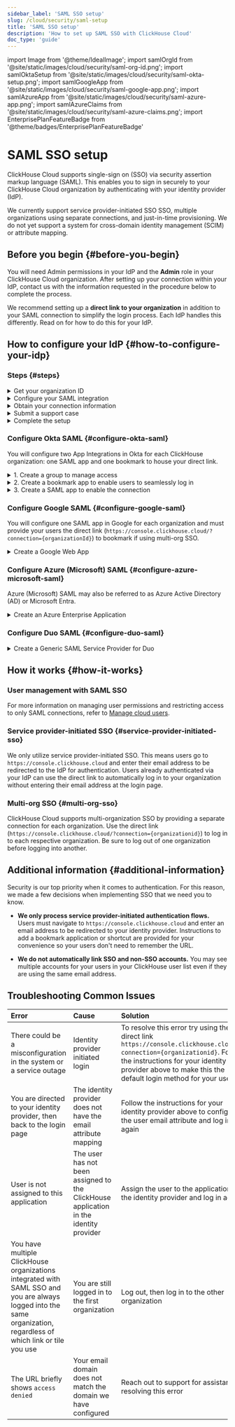 ```yaml
---
sidebar_label: 'SAML SSO setup'
slug: /cloud/security/saml-setup
title: 'SAML SSO setup'
description: 'How to set up SAML SSO with ClickHouse Cloud'
doc_type: 'guide'
---
```


import Image from '@theme/IdealImage';
import samlOrgId from '@site/static/images/cloud/security/saml-org-id.png';
import samlOktaSetup from '@site/static/images/cloud/security/saml-okta-setup.png';
import samlGoogleApp from '@site/static/images/cloud/security/saml-google-app.png';
import samlAzureApp from '@site/static/images/cloud/security/saml-azure-app.png';
import samlAzureClaims from '@site/static/images/cloud/security/saml-azure-claims.png';
import EnterprisePlanFeatureBadge from '@theme/badges/EnterprisePlanFeatureBadge'

# SAML SSO setup

<EnterprisePlanFeatureBadge feature="SAML SSO"/>

ClickHouse Cloud supports single-sign on (SSO) via security assertion markup language (SAML). This enables you to sign in securely to your ClickHouse Cloud organization by authenticating with your identity provider (IdP).

We currently support service provider-initiated SSO SSO, multiple organizations using separate connections, and just-in-time provisioning. We do not yet support a system for cross-domain identity management (SCIM) or attribute mapping.

## Before you begin {#before-you-begin}

You will need Admin permissions in your IdP and the **Admin** role in your ClickHouse Cloud organization. After setting up your connection within your IdP, contact us with the information requested in the procedure below to complete the process.

We recommend setting up a **direct link to your organization** in addition to your SAML connection to simplify the login process. Each IdP handles this differently. Read on for how to do this for your IdP.

## How to configure your IdP {#how-to-configure-your-idp}

### Steps {#steps}

<details>
   <summary>  Get your organization ID  </summary>
   
   All setups require your organization ID. To obtain your organization ID:
   
   1. Sign in to your [ClickHouse Cloud](https://console.clickhouse.cloud) organization.
   
      <Image img={samlOrgId} size="md" alt="Organization ID" force/>
      
   3. In the lower left corner, click on your organization name under **Organization**.
   
   4. In the pop-up menu, select **Organization details**.
   
   5. Make note of your **Organization ID** to use below.
      
</details>

<details> 
   <summary>  Configure your SAML integration  </summary>
   
   ClickHouse uses service provider-initiated SAML connections. This means you can log in via https://console.clickhouse.cloud or via a direct link. We do not currently support identity provider initiated connections. Basic SAML configurations include the following:

- SSO URL or ACS URL:  `https://auth.clickhouse.cloud/login/callback?connection={organizationid}` 

- Audience URI or Entity ID: `urn:auth0:ch-production:{organizationid}` 

- Application username: `email`

- Attribute mapping: `email = user.email`

- Direct link to access your organization: `https://console.clickhouse.cloud/?connection={organizationid}` 

   For specific configuration steps, refer to your specific identity provider below.
   
</details>

<details>
   <summary>  Obtain your connection information  </summary>

   Obtain your Identity provider SSO URL and x.509 certificate. Refer to your specific identity provider below for instructions on how to retrieve this information.

</details>

<details>
   <summary>  Submit a support case </summary>
   
   1. Return to the ClickHouse Cloud console.
      
   2. Select **Help** on the left, then the Support submenu.
   
   3. Click **New case**.
   
   4. Enter the subject "SAML SSO Setup".
   
   5. In the description, paste any links gathered from the instructions above and attach the certificate to the ticket.
   
   6. Please also let us know which domains should be allowed for this connection (e.g. domain.com, domain.ai, etc.).
   
   7. Create a new case.
   
   8. We will complete the setup within ClickHouse Cloud and let you know when it's ready to test.

</details>

<details>
   <summary>  Complete the setup  </summary>

   1. Assign user access within your Identity Provider. 

   2. Log in to ClickHouse via https://console.clickhouse.cloud OR the direct link you configured in 'Configure your SAML integration' above. Users are initially assigned the 'Member' role, which can log in to the organization and update personal settings.

   3. Log out of the ClickHouse organization. 

   4. Log in with your original authentication method to assign the Admin role to your new SSO account.
- For email + password accounts, please use `https://console.clickhouse.cloud/?with=email`.
- For social logins, please click the appropriate button (**Continue with Google** or **Continue with Microsoft**)

:::note
`email` in `?with=email` above is the literal parameter value, not a placeholder
:::

   5. Log out with your original authentication method and log back in via https://console.clickhouse.cloud OR the direct link you configured in 'Configure your SAML integration' above.

   6. Remove any non-SAML users to enforce SAML for the organization. Going forward users are assigned via your Identity Provider.
   
</details>

### Configure Okta SAML {#configure-okta-saml}

You will configure two App Integrations in Okta for each ClickHouse organization: one SAML app and one bookmark to house your direct link.

<details>
   <summary>  1. Create a group to manage access  </summary>
   
   1. Log in to your Okta instance as an **Administrator**.

   2. Select **Groups** on the left.

   3. Click **Add group**.

   4. Enter a name and description for the group. This group will be used to keep users consistent between the SAML app and its related bookmark app.

   5. Click **Save**.

   6. Click the name of the group that you created.

   7. Click **Assign people** to assign users you would like to have access to this ClickHouse organization.

</details>

<details>
   <summary>  2. Create a bookmark app to enable users to seamlessly log in  </summary>
   
   1. Select **Applications** on the left, then select the **Applications** subheading.
   
   2. Click **Browse App Catalog**.
   
   3. Search for and select **Bookmark App**.
   
   4. Click **Add integration**.
   
   5. Select a label for the app.
   
   6. Enter the URL as `https://console.clickhouse.cloud/?connection={organizationid}`
   
   7. Go to the **Assignments** tab and add the group you created above.
   
</details>

<details>
   <summary>  3. Create a SAML app to enable the connection  </summary>
   
   1. Select **Applications** on the left, then select the **Applications** subheading.
   
   2. Click **Create App Integration**.
   
   3. Select SAML 2.0 and click Next.
   
   4. Enter a name for your application and check the box next to **Do not display application icon to users** then click **Next**. 
   
   5. Use the following values to populate the SAML settings screen.
   
      | Field                          | Value |
      |--------------------------------|-------|
      | Single Sign On URL             | `https://auth.clickhouse.cloud/login/callback?connection={organizationid}` |
      | Audience URI (SP Entity ID)    | `urn:auth0:ch-production:{organizationid}` |
      | Default RelayState             | Leave blank       |
      | Name ID format                 | Unspecified       |
      | Application username           | Email             |
      | Update application username on | Create and update |
   
   7. Enter the following Attribute Statement.

      | Name    | Name format   | Value      |
      |---------|---------------|------------|
      | email   | Basic         | user.email |
   
   9. Click **Next**.
   
   10. Enter the requested information on the Feedback screen and click **Finish**.
   
   11. Go to the **Assignments** tab and add the group you created above.
   
   12. On the **Sign On** tab for your new app, click the **View SAML setup instructions** button. 
   
         <Image img={samlOktaSetup} size="md" alt="Okta SAML Setup Instructions" force/>
   
   13. Gather these three items and go to Submit a Support Case above to complete the process.
     - Identity Provider Single Sign-On URL
     - Identity Provider Issuer
     - X.509 Certificate
   
</details>

### Configure Google SAML {#configure-google-saml}

You will configure one SAML app in Google for each organization and must provide your users the direct link (`https://console.clickhouse.cloud/?connection={organizationId}`) to bookmark if using multi-org SSO.

<details>
   <summary>  Create a Google Web App  </summary>
   
   1. Go to your Google Admin console (admin.google.com).

   <Image img={samlGoogleApp} size="md" alt="Google SAML App" force/>

   2. Click **Apps**, then **Web and mobile apps** on the left.
   
   3. Click **Add app** from the top menu, then select **Add custom SAML app**.
   
   4. Enter a name for the app and click **Continue**.
   
   5. Gather these two items and go to Submit a Support Case above to submit the information to us. NOTE: If you complete the setup before copying this data, click **DOWNLOAD METADATA** from the app's home screen to get the X.509 certificate.
     - SSO URL
     - X.509 Certificate
   
   7. Enter the ACS URL and Entity ID below.
   
      | Field     | Value |
      |-----------|-------|
      | ACS URL   | `https://auth.clickhouse.cloud/login/callback?connection={organizationid}` |
      | Entity ID | `urn:auth0:ch-production:{organizationid}` |
   
   8. Check the box for **Signed response**.
   
   9. Select **EMAIL** for the Name ID Format and leave the Name ID as **Basic Information > Primary email.**
   
   10. Click **Continue**.
   
   11. Enter the following Attribute mapping:
       
      | Field             | Value         |
      |-------------------|---------------|
      | Basic information | Primary email |
      | App attributes    | email         |
       
   13. Click **Finish**.
   
   14. To enable the app click **OFF** for everyone and change the setting to **ON** for everyone. Access can also be limited to groups or organizational units by selecting options on the left side of the screen.
       
</details>

### Configure Azure (Microsoft) SAML {#configure-azure-microsoft-saml}

Azure (Microsoft) SAML may also be referred to as Azure Active Directory (AD) or Microsoft Entra.

<details>
   <summary>  Create an Azure Enterprise Application </summary>
   
   You will set up one application integration with a separate sign-on URL for each organization.
   
   1. Log on to the Microsoft Entra admin center.
   
   2. Navigate to **Applications > Enterprise** applications on the left.
   
   3. Click **New application** on the top menu.
   
   4. Click **Create your own application** on the top menu.
   
   5. Enter a name and select **Integrate any other application you don't find in the gallery (Non-gallery)**, then click **Create**.
   
      <Image img={samlAzureApp} size="md" alt="Azure Non-Gallery App" force/>
   
   6. Click **Users and groups** on the left and assign users.
   
   7. Click **Single sign-on** on the left.
   
   8. Click **SAML**.
   
   9. Use the following settings to populate the Basic SAML Configuration screen.
   
      | Field                     | Value |
      |---------------------------|-------|
      | Identifier (Entity ID)    | `urn:auth0:ch-production:{organizationid}` |
      | Reply URL (Assertion Consumer Service URL) | `https://auth.clickhouse.cloud/login/callback?connection={organizationid}` |
      | Sign on URL               | `https://console.clickhouse.cloud/?connection={organizationid}` |
      | Relay State               | Blank |
      | Logout URL                | Blank |
   
   11. Add (A) or update (U) the following under Attributes & Claims:
   
       | Claim name                           | Format        | Source attribute |
       |--------------------------------------|---------------|------------------|
       | (U) Unique User Identifier (Name ID) | Email address | user.mail        |
       | (A) email                            | Basic         | user.mail        |
       | (U) /identity/claims/name            | Omitted       | user.mail        |
   
         <Image img={samlAzureClaims} size="md" alt="Attributes and Claims" force/>
   
   12. Gather these two items and go to Submit a Support Case above to complete the process:
     - Login URL
     - Certificate (Base64)

</details>

### Configure Duo SAML {#configure-duo-saml}

<details>
   <summary> Create a Generic SAML Service Provider for Duo </summary>
   
   1. Follow the instructions for [Duo Single Sign-On for Generic SAML Service Providers](https://duo.com/docs/sso-generic). 
   
   2. Use the following Bridge Attribute mapping:

      |  Bridge Attribute  |  ClickHouse Attribute  | 
      |:-------------------|:-----------------------|
      | Email Address      | email                  |
   
   3. Use the following values to update your Cloud Application in Duo:

      |  Field    |  Value                                     |
      |:----------|:-------------------------------------------|
      | Entity ID | `urn:auth0:ch-production:{organizationid}` |
      | Assertion Consumer Service (ACS) URL | `https://auth.clickhouse.cloud/login/callback?connection={organizationid}` |
      | Service Provider Login URL |  `https://console.clickhouse.cloud/?connection={organizationid}` |

   4. Gather these two items and go to Submit a Support Case above to complete the process:
      - Single Sign-On URL
      - Certificate
   
</details>

## How it works {#how-it-works}

### User management with SAML SSO

For more information on managing user permissions and restricting access to only SAML connections, refer to [Manage cloud users](/cloud/security/manage-cloud-users).

### Service provider-initiated SSO {#service-provider-initiated-sso}

We only utilize service provider-initiated SSO. This means users go to `https://console.clickhouse.cloud` and enter their email address to be redirected to the IdP for authentication. Users already authenticated via your IdP can use the direct link to automatically log in to your organization without entering their email address at the login page.

### Multi-org SSO {#multi-org-sso}

ClickHouse Cloud supports multi-organization SSO by providing a separate connection for each organization. Use the direct link (`https://console.clickhouse.cloud/?connection={organizationid}`) to log in to each respective organization. Be sure to log out of one organization before logging into another.

## Additional information {#additional-information}

Security is our top priority when it comes to authentication. For this reason, we made a few decisions when implementing SSO that we need you to know.

- **We only process service provider-initiated authentication flows.** Users must navigate to `https://console.clickhouse.cloud` and enter an email address to be redirected to your identity provider. Instructions to add a bookmark application or shortcut are provided for your convenience so your users don't need to remember the URL.

- **We do not automatically link SSO and non-SSO accounts.** You may see multiple accounts for your users in your ClickHouse user list even if they are using the same email address.

## Troubleshooting Common Issues

| Error | Cause | Solution | 
|:------|:------|:---------|
| There could be a misconfiguration in the system or a service outage | Identity provider initiated login | To resolve this error try using the direct link `https://console.clickhouse.cloud/?connection={organizationid}`. Follow the instructions for your identity provider above to make this the default login method for your users | 
| You are directed to your identity provider, then back to the login page | The identity provider does not have the email attribute mapping |  Follow the instructions for your identity provider above to configure the user email attribute and log in again | 
| User is not assigned to this application | The user has not been assigned to the ClickHouse application in the identity provider | Assign the user to the application in the identity provider and log in again |
| You have multiple ClickHouse organizations integrated with SAML SSO and you are always logged into the same organization, regardless of which link or tile you use | You are still logged in to the first organization | Log out, then log in to the other organization |
| The URL briefly shows `access denied` | Your email domain does not match the domain we have configured | Reach out to support for assistance resolving this error |